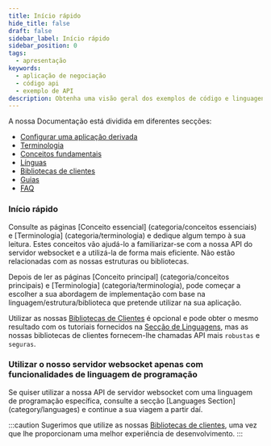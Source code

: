 ```yaml
---
title: Início rápido
hide_title: false
draft: false
sidebar_label: Início rápido
sidebar_position: 0
tags:
  - apresentação
keywords:
  - aplicação de negociação
  - código api
  - exemplo de API
description: Obtenha uma visão geral dos exemplos de código e linguagens da API Deriv disponíveis e como utilizá-la para criar a sua aplicação de negociação.
---
```


A nossa Documentação está dividida em diferentes secções:

- [Configurar uma aplicação derivada](/docs/setting-up-a-deriv-application.md)
- [Terminologia](categoria/terminologia)
- [Conceitos fundamentais](category/core-concepts)
- [Línguas](categoria/línguas)
- [Bibliotecas de clientes](category/client-libraries)
- [Guias](category/guides)
- [FAQ](category/faq)

### Início rápido

Consulte as páginas [Conceito essencial] (categoria/conceitos essenciais) e [Terminologia] (categoria/terminologia) e dedique algum tempo à sua leitura. Estes conceitos vão ajudá-lo a familiarizar-se com a nossa API do servidor websocket e a utilizá-la de forma mais eficiente. Não estão relacionadas com as nossas estruturas ou bibliotecas.

Depois de ler as páginas [Conceito principal] (categoria/conceitos principais) e [Terminologia] (categoria/terminologia), pode começar a escolher a sua abordagem de implementação com base na linguagem/estrutura/biblioteca que pretende utilizar na sua aplicação.

Utilizar as nossas [Bibliotecas de Clientes](category/client-libraries) é opcional e pode obter o mesmo resultado com os tutoriais fornecidos na [Secção de Linguagens](category/languages), mas as nossas bibliotecas de clientes fornecem-lhe chamadas API mais `robustas` e `seguras`.

### Utilizar o nosso servidor websocket apenas com funcionalidades de linguagem de programação

Se quiser utilizar a nossa API de servidor websocket com uma linguagem de programação específica, consulte a secção [Languages Section] (category/languages) e continue a sua viagem a partir daí.

:::caution
Sugerimos que utilize as nossas [Bibliotecas de clientes](category/client-libraries), uma vez que lhe proporcionam uma melhor experiência de desenvolvimento.
:::
